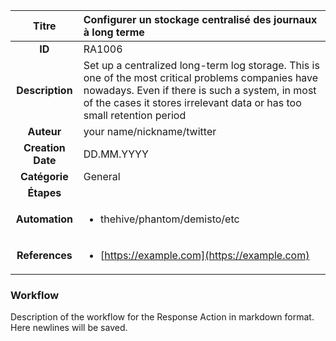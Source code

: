 | Titre                       | Configurer un stockage centralisé des journaux à long terme         |
|:---------------------------:|:--------------------|
| **ID**                      | RA1006            |
| **Description**             | Set up a centralized long-term log storage. This is one of the most critical problems companies have nowadays. Even if there is such a system, in most of the cases it stores irrelevant data or has too small retention period   |
| **Auteur**                  | your name/nickname/twitter        |
| **Creation Date**           | DD.MM.YYYY |
| **Catégorie**                | General      |
| **Étapes**                   || 
| **Automation** |<ul><li>thehive/phantom/demisto/etc</li></ul>|
| **References** |<ul><li>[https://example.com](https://example.com)</li></ul>|

### Workflow

Description of the workflow for the Response Action in markdown format.  
Here newlines will be saved.  
